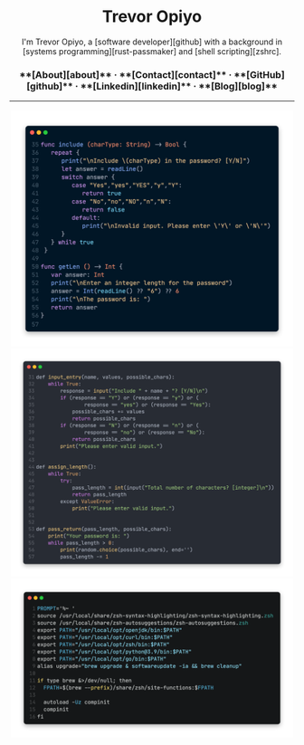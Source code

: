 <h1 align="center"> Trevor Opiyo </h1>

<div align="center"> I'm Trevor Opiyo, a [software developer][github] with a background in [systems programming][rust-passmaker] and [shell scripting][zshrc].  
	
<h3 align="center">**[About][about]** · **[Contact][contact]** · **[GitHub][github]** · **[Linkedin][linkedin]** · **[Blog][blog]**

---

<img src="swift.png" alt="swift-passmaker" width="500"/>
<img src="python.png" alt="python-passmaker" width="500"/>
<img src="zshrc.png" alt="zshrc" width="500"/>

[github]: https://github.com/Trevor-Opiyo "Click here to see samples of my code"
[rust-passmaker]: https://github.com/Trevor-Opiyo/rust-passmaker "Click here to see my password generator written in rust"
[zshrc]: https://github.com/Trevor-Opiyo/config/blob/master/.zshrc "Click here to see my scripting environment"
[about]: /about/ "Click here to learn more about me"
[contact]: /contact/ "Click here to see my contact info"
[linkedin]: https://www.linkedin.com/in/trevor-opiyo-884604165 "Connect with me on Linkedin"
[blog]: /blog/ "Click here to read my blog"